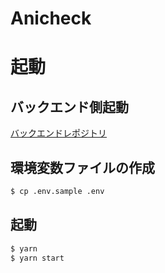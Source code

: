 # Anicheck

# 起動
## バックエンド側起動
[バックエンドレポジトリ ](https://github.com/chokunari/anicheck-backend)

## 環境変数ファイルの作成
```bash
$ cp .env.sample .env
```

## 起動
```bash
$ yarn
$ yarn start
```